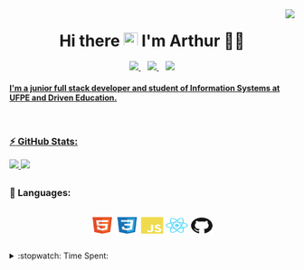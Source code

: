 
<img align='right' src="https://badges.pufler.dev/visits/tutuezin/tutuezin?logo=google-analytics&labelColor=0D0D0F" />
   
<h1 align='center'>
  Hi there <img src="https://media.giphy.com/media/hvRJCLFzcasrR4ia7z/giphy.gif" height="25px" width="25px"> I'm Arthur 👨‍💻 
</h1>

<p align='center'>
  <a href="https://www.linkedin.com/in/arthur-alcantara-95b7b0224/">
    <img src="https://img.shields.io/badge/linkedin-%230077B5.svg?&style=for-the-badge&logo=linkedin&logoColor=white" />
  </a>&nbsp;&nbsp;
  <a href="https://www.instagram.com/alcantaratutu/">
    <img src="https://img.shields.io/badge/instagram-%23E4405F.svg?&style=for-the-badge&logo=instagram&logoColor=white" />        
  </a>&nbsp;&nbsp;  
  
  <a href="https://twitter.com/Tutuezin08">
  <img src="https://img.shields.io/badge/Twitter-1DA1F2?style=for-the-badge&logo=twitter&logoColor=white"
  </a>
</p>
  
#### I'm a junior full stack developer and student of Information Systems at UFPE and Driven Education. 

<br />
  
### :zap: GitHub Stats:

<div >
<a href="https://github.com/Tutuezin">
<img height="180em" src="https://github-readme-stats.vercel.app/api?username=Tutuezin&bg_color=1,000000,9b111e&title_color=fff&text_color=fff"/>
<img height="180em" src="https://github-readme-stats.vercel.app/api/top-langs/?username=Tutuezin&layout=compact&langs_count=7&bg_color=1,9b111e,000000&title_color=fff&text_color=fff"/>
  </a>
</div>

##

### :rocket: Languages:
<div align="center" style="display: inline_block"><br>
  <img align="center" alt="HTML" height="30" width="40" src="https://raw.githubusercontent.com/devicons/devicon/master/icons/html5/html5-original.svg">
  <img align="center" alt="CSS" height="30" width="40" src="https://raw.githubusercontent.com/devicons/devicon/master/icons/css3/css3-original.svg">
  <img align="center" alt="Js" height="30" width="40" src="https://raw.githubusercontent.com/devicons/devicon/master/icons/javascript/javascript-plain.svg">
  <img align="center" alt="React" height="30" width="40" src="https://raw.githubusercontent.com/devicons/devicon/master/icons/react/react-original.svg">
  <img align="center" alt="Github" height="30" width="40" src="https://raw.githubusercontent.com/devicons/devicon/master/icons/github/github-original.svg">
  </div>
  
##



<details>
  <summary>:stopwatch:  Time Spent:</summary>

<div align="center">
<img src="https://github-readme-stats.vercel.app/api/wakatime?username=tutuzera&)](https://github.com/anuraghazra/github-readme-stats&bg_color=1,9b111e,000000&title_color=fff&text_color=red"/>
</div>
   
  
   
   
